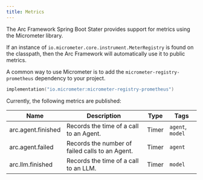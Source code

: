 ```yaml
---
title: Metrics
---
```


The Arc Framework Spring Boot Stater provides support
for metrics using the Micrometer library.

If an instance of `io.micrometer.core.instrument.MeterRegistry` is found on the classpath,
then the Arc Framework will automatically use it to public metrics.

A common way to use Micrometer is to add the `micrometer-registry-prometheus` dependency to your project.

```kts
implementation("io.micrometer:micrometer-registry-prometheus")
```

Currently, the following metrics are published:

| Name               | Description                                     | Type  | Tags             |
|--------------------|-------------------------------------------------|-------|------------------|
| arc.agent.finished | Records the time of a call to an Agent.         | Timer | `agent`, `model` |
| arc.agent.failed   | Records the number of failed calls to an Agent. | Timer | `agent`          |
| arc.llm.finished   | Records the time of a call to an LLM.           | Timer | `model`          |

